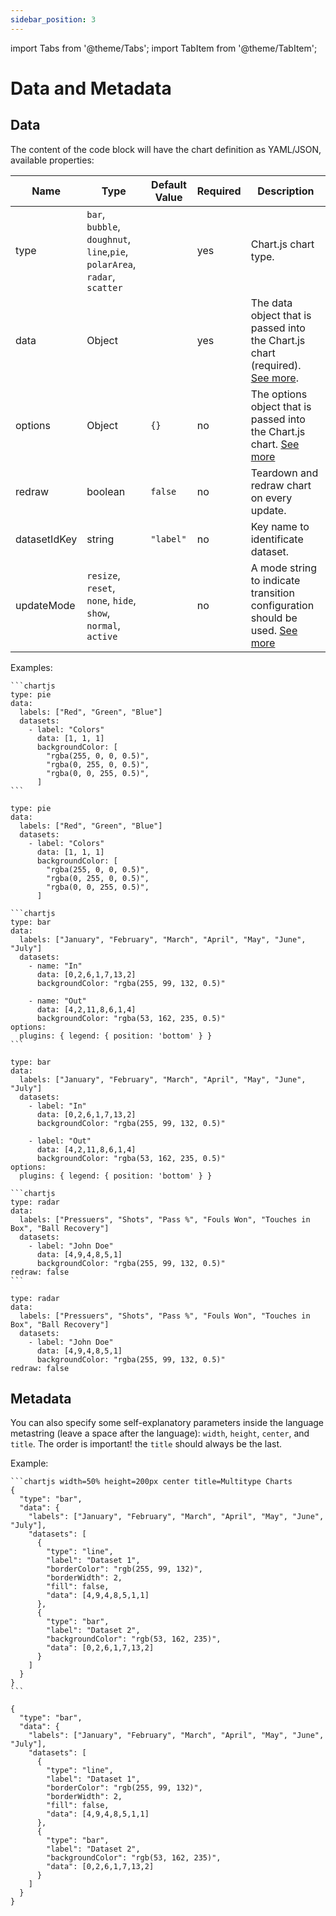 ```yaml
---
sidebar_position: 3
---
```


import Tabs from '@theme/Tabs'; import TabItem from '@theme/TabItem';

# Data and Metadata

## Data

The content of the code block will have the chart definition as YAML/JSON, available properties:

| Name         | Type                                                                       | Default Value | Required | Description                                                                                                                                        |
| ------------ | -------------------------------------------------------------------------- | ------------- | -------- | -------------------------------------------------------------------------------------------------------------------------------------------------- |
| type         | `bar`, `bubble`, `doughnut`, `line`,`pie`, `polarArea`, `radar`, `scatter` |               | yes      | Chart.js chart type.                                                                                                                               |
| data         | Object                                                                     |               | yes      | The data object that is passed into the Chart.js chart (required). [See more](https://react-chartjs-2.js.org/components/chart).                    |
| options      | Object                                                                     | `{}`          | no       | The options object that is passed into the Chart.js chart. [See more](https://www.chartjs.org/docs/latest/general/options.html)                    |
| redraw       | boolean                                                                    | `false`       | no       | Teardown and redraw chart on every update.                                                                                                         |
| datasetIdKey | string                                                                     | `"label"`     | no       | Key name to identificate dataset.                                                                                                                  |
| updateMode   | `resize`, `reset`, `none`, `hide`, `show`, `normal`, `active`              |               | no       | A mode string to indicate transition configuration should be used. [See more](https://www.chartjs.org/docs/latest/developers/api.html#update-mode) |

Examples:

<Tabs>
  <TabItem value="Pie" default>

````mdx
```chartjs
type: pie
data:
  labels: ["Red", "Green", "Blue"]
  datasets:
    - label: "Colors"
      data: [1, 1, 1]
      backgroundColor: [
        "rgba(255, 0, 0, 0.5)",
        "rgba(0, 255, 0, 0.5)",
        "rgba(0, 0, 255, 0.5)",
      ]
```
````

```chartjs width=300px
type: pie
data:
  labels: ["Red", "Green", "Blue"]
  datasets:
    - label: "Colors"
      data: [1, 1, 1]
      backgroundColor: [
        "rgba(255, 0, 0, 0.5)",
        "rgba(0, 255, 0, 0.5)",
        "rgba(0, 0, 255, 0.5)",
      ]
```

  </TabItem>
  <TabItem value="Bar" >

````mdx
```chartjs
type: bar
data:
  labels: ["January", "February", "March", "April", "May", "June", "July"]
  datasets:
    - name: "In"
      data: [0,2,6,1,7,13,2]
      backgroundColor: "rgba(255, 99, 132, 0.5)"

    - name: "Out"
      data: [4,2,11,8,6,1,4]
      backgroundColor: "rgba(53, 162, 235, 0.5)"
options:
  plugins: { legend: { position: 'bottom' } }
```
````

```chartjs width=300px
type: bar
data:
  labels: ["January", "February", "March", "April", "May", "June", "July"]
  datasets:
    - label: "In"
      data: [0,2,6,1,7,13,2]
      backgroundColor: "rgba(255, 99, 132, 0.5)"

    - label: "Out"
      data: [4,2,11,8,6,1,4]
      backgroundColor: "rgba(53, 162, 235, 0.5)"
options:
  plugins: { legend: { position: 'bottom' } }
```

  </TabItem>
  <TabItem value="Radar">

````mdx
```chartjs
type: radar
data:
  labels: ["Pressuers", "Shots", "Pass %", "Fouls Won", "Touches in Box", "Ball Recovery"]
  datasets:
    - label: "John Doe"
      data: [4,9,4,8,5,1]
      backgroundColor: "rgba(255, 99, 132, 0.5)"
redraw: false
```
````

```chartjs width=300px
type: radar
data:
  labels: ["Pressuers", "Shots", "Pass %", "Fouls Won", "Touches in Box", "Ball Recovery"]
  datasets:
    - label: "John Doe"
      data: [4,9,4,8,5,1]
      backgroundColor: "rgba(255, 99, 132, 0.5)"
redraw: false
```

  </TabItem>
</Tabs>

## Metadata

You can also specify some self-explanatory parameters inside the language metastring (leave a space
after the language): `width`, `height`, `center`, and `title`. The order is important! the `title`
should always be the last.

Example:

````mdx
```chartjs width=50% height=200px center title=Multitype Charts
{
  "type": "bar",
  "data": {
    "labels": ["January", "February", "March", "April", "May", "June", "July"],
    "datasets": [
      {
        "type": "line",
        "label": "Dataset 1",
        "borderColor": "rgb(255, 99, 132)",
        "borderWidth": 2,
        "fill": false,
        "data": [4,9,4,8,5,1,1]
      },
      {
        "type": "bar",
        "label": "Dataset 2",
        "backgroundColor": "rgb(53, 162, 235)",
        "data": [0,2,6,1,7,13,2]
      }
    ]
  }
}
```
````

```chartjs width=50% height=200px center title=Multitype Types
{
  "type": "bar",
  "data": {
    "labels": ["January", "February", "March", "April", "May", "June", "July"],
    "datasets": [
      {
        "type": "line",
        "label": "Dataset 1",
        "borderColor": "rgb(255, 99, 132)",
        "borderWidth": 2,
        "fill": false,
        "data": [4,9,4,8,5,1,1]
      },
      {
        "type": "bar",
        "label": "Dataset 2",
        "backgroundColor": "rgb(53, 162, 235)",
        "data": [0,2,6,1,7,13,2]
      }
    ]
  }
}
```
